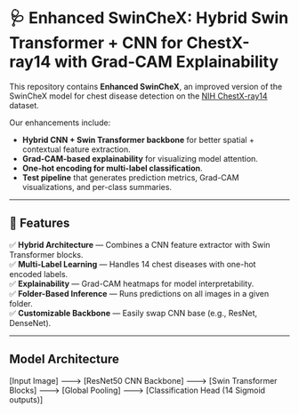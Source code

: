 # 🩺 Enhanced SwinCheX: Hybrid Swin Transformer + CNN for ChestX-ray14 with Grad-CAM Explainability

This repository contains **Enhanced SwinCheX**, an improved version of the SwinCheX model for chest disease detection on the [NIH ChestX-ray14](https://nihcc.app.box.com/v/ChestXray-NIHCC) dataset.

Our enhancements include:
- **Hybrid CNN + Swin Transformer backbone** for better spatial + contextual feature extraction.
- **Grad-CAM-based explainability** for visualizing model attention.
- **One-hot encoding for multi-label classification**.
- **Test pipeline** that generates prediction metrics, Grad-CAM visualizations, and per-class summaries.

---

## 📌 Features
✅ **Hybrid Architecture** — Combines a CNN feature extractor with Swin Transformer blocks.  
✅ **Multi-Label Learning** — Handles 14 chest diseases with one-hot encoded labels.  
✅ **Explainability** — Grad-CAM heatmaps for model interpretability.  
✅ **Folder-Based Inference** — Runs predictions on all images in a given folder.  
✅ **Customizable Backbone** — Easily swap CNN base (e.g., ResNet, DenseNet).

---

## Model Architecture

[Input Image]
     --->
[ResNet50 CNN Backbone]
     --->
[Swin Transformer Blocks]
     --->
[Global Pooling]
     --->
[Classification Head (14 Sigmoid outputs)]



